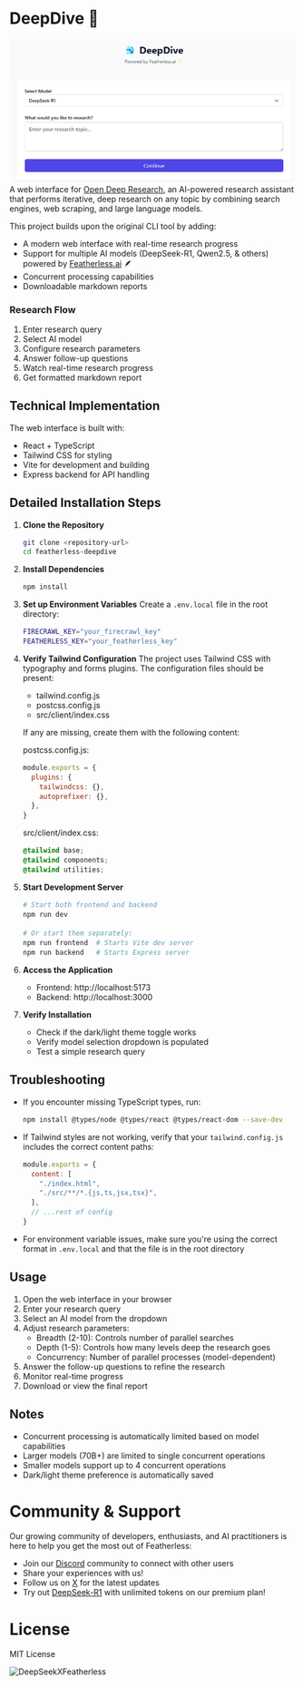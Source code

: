 # DeepDive 🐋 

![DeepDive Interface](src/assets/intro.png)
A web interface for [Open Deep Research](https://github.com/dzhng/deep-research), an AI-powered research assistant that performs iterative, deep research on any topic by combining search engines, web scraping, and large language models.

This project builds upon the original CLI tool by adding:
- A modern web interface with real-time research progress
- Support for multiple AI models (DeepSeek-R1, Qwen2.5, & others) powered by [Featherless.ai](https://featherless.ai/) 🪶
- Concurrent processing capabilities
- Downloadable markdown reports

### Research Flow
1. Enter research query
2. Select AI model
3. Configure research parameters
4. Answer follow-up questions
5. Watch real-time research progress
6. Get formatted markdown report

## Technical Implementation

The web interface is built with:
- React + TypeScript
- Tailwind CSS for styling
- Vite for development and building
- Express backend for API handling

## Detailed Installation Steps

1. **Clone the Repository**
   ```bash
   git clone <repository-url>
   cd featherless-deepdive
   ```

2. **Install Dependencies**
   ```bash
   npm install
   ```

3. **Set up Environment Variables**
   Create a `.env.local` file in the root directory:
   ```bash
   FIRECRAWL_KEY="your_firecrawl_key"
   FEATHERLESS_KEY="your_featherless_key"
   ```

4. **Verify Tailwind Configuration**
   The project uses Tailwind CSS with typography and forms plugins. The configuration files should be present:
   - tailwind.config.js
   - postcss.config.js
   - src/client/index.css

   If any are missing, create them with the following content:

   postcss.config.js:
   ```javascript
   module.exports = {
     plugins: {
       tailwindcss: {},
       autoprefixer: {},
     },
   }
   ```

   src/client/index.css:
   ```css
   @tailwind base;
   @tailwind components;
   @tailwind utilities;
   ```

5. **Start Development Server**
   ```bash
   # Start both frontend and backend
   npm run dev

   # Or start them separately:
   npm run frontend  # Starts Vite dev server
   npm run backend   # Starts Express server
   ```

6. **Access the Application**
   - Frontend: http://localhost:5173
   - Backend: http://localhost:3000

7. **Verify Installation**
   - Check if the dark/light theme toggle works
   - Verify model selection dropdown is populated
   - Test a simple research query

## Troubleshooting

- If you encounter missing TypeScript types, run:
  ```bash
  npm install @types/node @types/react @types/react-dom --save-dev
  ```

- If Tailwind styles are not working, verify that your `tailwind.config.js` includes the correct content paths:
  ```javascript
  module.exports = {
    content: [
      "./index.html",
      "./src/**/*.{js,ts,jsx,tsx}",
    ],
    // ...rest of config
  }
  ```

- For environment variable issues, make sure you're using the correct format in `.env.local` and that the file is in the root directory

## Usage

1. Open the web interface in your browser
2. Enter your research query
3. Select an AI model from the dropdown
4. Adjust research parameters:
   - Breadth (2-10): Controls number of parallel searches
   - Depth (1-5): Controls how many levels deep the research goes
   - Concurrency: Number of parallel processes (model-dependent)
5. Answer the follow-up questions to refine the research
6. Monitor real-time progress
7. Download or view the final report

## Notes

- Concurrent processing is automatically limited based on model capabilities
- Larger models (70B+) are limited to single concurrent operations
- Smaller models support up to 4 concurrent operations
- Dark/light theme preference is automatically saved


# Community & Support
Our growing community of developers, enthusiasts, and AI practitioners is here to help you get the most out of Featherless:
- Join our [Discord](https://discord.gg/7gybCMPjVA) community to connect with other users
- Share your experiences with us!
- Follow us on [X](https://x.com/FeatherlessAI) for the latest updates
- Try out [DeepSeek-R1](https://featherless.ai/blog/deepseek-r1-available-for-premium-users) with unlimited tokens on our premium plan!

# License
MIT License

![DeepSeekXFeatherless](https://cms.recursal.com/assets/featherlesswhalephoenix.png "DeepSeek-R1 available on Featherless")

